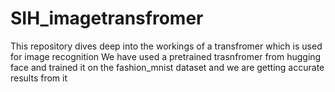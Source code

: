 # SIH_imagetransfromer
This repository dives deep into the workings of a transfromer which is used for image recognition
We have used a pretrained trasnfromer from hugging face and trained it on the fashion_mnist dataset and we are getting accurate results from it
